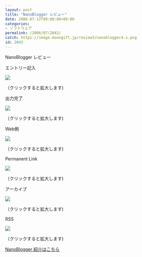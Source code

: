 ```yaml
---
layout: post
title: "NanoBlogger レビュー"
date: 2006-07-12T09:00:00+09:00
categories:
- ソフトウェア
permalink: /2006/07/2042/
catch: https://image.moongift.jp/review3/nanoblogger4.s.png
id: 2043
---
```

NanoBlogger レビュー  
<!--more-->

エントリー記入

  

[![](https://image.moongift.jp/review3/nanoblogger1.s.png)](https://image.moongift.jp/review3/nanoblogger1.png)  
  
（クリックすると拡大します)

  

出力完了

  

[![](https://image.moongift.jp/review3/nanoblogger2.s.png)](https://image.moongift.jp/review3/nanoblogger2.png)  
  
（クリックすると拡大します)

  

Web側

  

[![](https://image.moongift.jp/review3/nanoblogger3.s.png)](https://image.moongift.jp/review3/nanoblogger3.png)  
  
（クリックすると拡大します)

  

Permanent Link

  

  

[![](https://image.moongift.jp/review3/nanoblogger4.s.png)](https://image.moongift.jp/review3/nanoblogger4.png)  
  
（クリックすると拡大します)

  

アーカイブ

  

[![](https://image.moongift.jp/review3/nanoblogger5.s.png)](https://image.moongift.jp/review3/nanoblogger5.png)  
  
（クリックすると拡大します)

  

RSS

  

[![](https://image.moongift.jp/review3/nanoblogger6.s.png)](https://image.moongift.jp/review3/nanoblogger6.png)  
  
（クリックすると拡大します)

  

[NanoBlogger 紹介はこちら](http://oss.moongift.jp/intro/i-2040.html)

